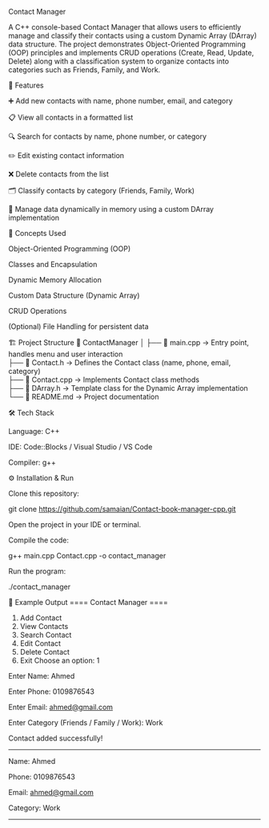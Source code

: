 Contact Manager

A C++ console-based Contact Manager that allows users to efficiently manage and classify their contacts using a custom Dynamic Array (DArray) data structure.
The project demonstrates Object-Oriented Programming (OOP) principles and implements CRUD operations (Create, Read, Update, Delete) along with a classification system to organize contacts into categories such as Friends, Family, and Work.

🚀 Features

➕ Add new contacts with name, phone number, email, and category

📋 View all contacts in a formatted list

🔍 Search for contacts by name, phone number, or category

✏️ Edit existing contact information

❌ Delete contacts from the list

🗂️ Classify contacts by category (Friends, Family, Work)

💾 Manage data dynamically in memory using a custom DArray implementation

🧠 Concepts Used

Object-Oriented Programming (OOP)

Classes and Encapsulation

Dynamic Memory Allocation

Custom Data Structure (Dynamic Array)

CRUD Operations

(Optional) File Handling for persistent data

🏗️ Project Structure
📁 ContactManager
│
├── 📄 main.cpp         → Entry point, handles menu and user interaction  
├── 📄 Contact.h        → Defines the Contact class (name, phone, email, category)  
├── 📄 Contact.cpp      → Implements Contact class methods  
├── 📄 DArray.h         → Template class for the Dynamic Array implementation  
└── 📄 README.md        → Project documentation  



🛠️ Tech Stack

Language: C++

IDE: Code::Blocks / Visual Studio / VS Code

Compiler: g++

⚙️ Installation & Run

Clone this repository:

git clone https://github.com/samaian/Contact-book-manager-cpp.git


Open the project in your IDE or terminal.

Compile the code:

g++ main.cpp Contact.cpp -o contact_manager


Run the program:

./contact_manager

🧩 Example Output
==== Contact Manager ====
1. Add Contact
2. View Contacts
3. Search Contact
4. Edit Contact
5. Delete Contact
6. Exit
Choose an option: 1

Enter Name: Ahmed

Enter Phone: 0109876543

Enter Email: ahmed@gmail.com

Enter Category (Friends / Family / Work): Work

Contact added successfully!

--------------------------------
Name: Ahmed

Phone: 0109876543

Email: ahmed@gmail.com

Category: Work

--------------------------------
